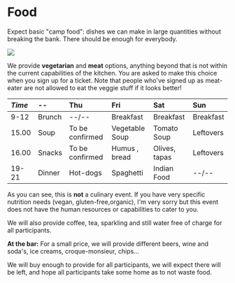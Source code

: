 
# Food

Expect basic "camp food": dishes we can make in large quantities without breaking the bank. There should be enough for everybody.

![](https://github.com/RogueRope/SurvivalGuide/tree/479c433893e936265600947b50b790f8519601d2/.gitbook/assets/image%20%284%29.png)

We provide **vegetarian** and **meat** options, anything beyond that is not within the current capabilities of the kitchen. You are asked to make this choice when you sign up for a ticket. Note that people who've signed up as meat-eater are not allowed to eat the veggie stuff if it looks better!

| _Time_ | -- | Thu | Fri | Sat | Sun |
| :--- | :--- | :--- | :--- | :--- | :--- |
| 9-12 | Brunch | --/-- | Breakfast | Breakfast | Breakfast |
| 15.00 | Soup | To be confirmed | Vegetable Soup | Tomato Soup | Leftovers |
| 16.00 | Snacks | To be confirmed | Humus , bread | Olives, tapas | Leftovers |
| 19-21 | Dinner | Hot-dogs | Spaghetti | Indian Food | --/-- |

As you can see, this is **not** a culinary event. If you have very specific nutrition needs \(vegan, gluten-free,organic\), I'm very sorry but this event does not have the human resources or capabilities to cater to you.

We will also provide coffee, tea, sparkling and still water free of charge for all participants.

**At the bar:** For a small price, we will provide different beers, wine and soda's, ice creams, croque-monsieur, chips...

We will buy enough to provide for all participants, we will expect there will be left, and hope all participants take some home as to not waste food.

